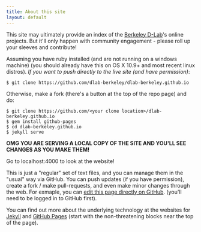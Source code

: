 ```yaml
---
title: About this site
layout: default
---
```

This site may ultimately provide an index of the [Berkeley
D-Lab](http://dlab.berkeley.edu)'s online projects. But it'll only happen with
community engagement - please roll up your sleeves and contribute!

Assuming you have ruby installed (and are not running on a windows machine) (you should already have this on OS X 10.9+
and most recent linux distros). *If you want to push directly to the live site
(and have permission)*:

    $ git clone https://github.com/dlab-berkeley/dlab-berkeley.github.io

Otherwise, make a fork (there's a button at the top of the repo page) and do:

    $ git clone https://github.com/<your clone location>/dlab-berkeley.github.io
    $ gem install github-pages
    $ cd dlab-berkeley.github.io
    $ jekyll serve

**OMG YOU ARE SERVING A LOCAL COPY OF THE SITE AND YOU'LL SEE CHANGES AS YOU
MAKE THEM!**

Go to localhost:4000 to look at the website!

This is just a "regular" set of text files, and you can manage them in the
"usual" way via GitHub. You can push updates (if you have permission), create a
fork / make pull-requests, and even make minor changes through the web.  For
exmaple, you can [edit this page directly on
GitHub](https://github.com/dlab-berkeley/dlab-berkeley.github.io/edit/master/about.md).
(you'll need to be logged in to GitHub first).

You can find out more about the underlying technology at the websites for
[Jekyll](http://jekyllrb.com) and [GitHub Pages](https://github.com/help)
(start with the non-threatening blocks near the top of the page).
